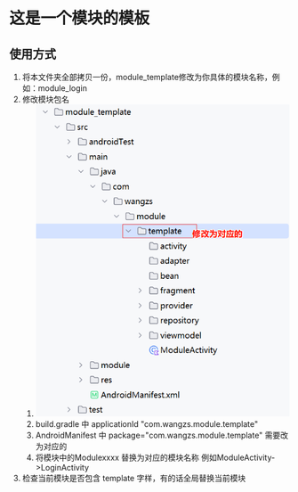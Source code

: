 # 这是一个模块的模板
## 使用方式

1. 将本文件夹全部拷贝一份，module_template修改为你具体的模块名称，例如：module_login
2. 修改模块包名
    1. ![修改包名](image/img.png)
    2. build.gradle 中 applicationId "com.wangzs.module.template"
    3. AndroidManifest 中 package="com.wangzs.module.template" 需要改为对应的
    4. 将模块中的Modulexxxx 替换为对应的模块名称 例如ModuleActivity->LoginActivity
3. 检查当前模块是否包含 template 字样，有的话全局替换当前模块